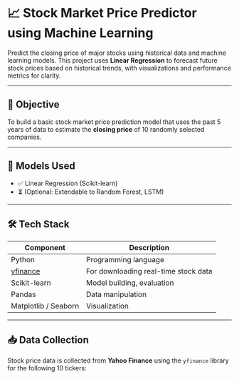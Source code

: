 # 📈 Stock Market Price Predictor using Machine Learning

Predict the closing price of major stocks using historical data and machine learning models. This project uses **Linear Regression** to forecast future stock prices based on historical trends, with visualizations and performance metrics for clarity.

---

## 🎯 Objective

To build a basic stock market price prediction model that uses the past 5 years of data to estimate the **closing price** of 10 randomly selected companies.

---

## 🧠 Models Used

- ✅ Linear Regression (Scikit-learn)
- ⏳ (Optional: Extendable to Random Forest, LSTM)

---

## 🛠️ Tech Stack

| Component       | Description                      |
|----------------|----------------------------------|
| Python          | Programming language             |
| [yfinance](https://pypi.org/project/yfinance/) | For downloading real-time stock data |
| Scikit-learn    | Model building, evaluation       |
| Pandas          | Data manipulation                |
| Matplotlib / Seaborn | Visualization              |

---

## 📥 Data Collection

Stock price data is collected from **Yahoo Finance** using the `yfinance` library for the following 10 tickers:


